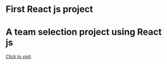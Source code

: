 # First React js  project
# A team selection project using React js
[Click to visit](https://bcb-team-selection.netlify.app/).
